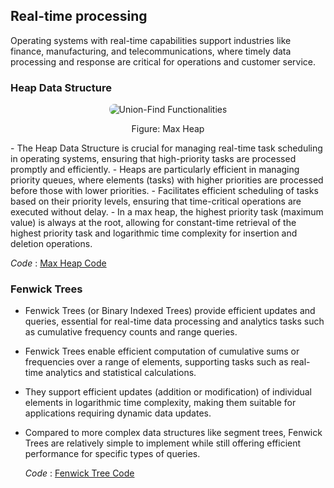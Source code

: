 ## Real-time processing
Operating systems with real-time capabilities support industries like finance, manufacturing, and telecommunications, where timely data processing and response are critical for operations and customer service.
### Heap Data Structure
<p align="center">
  <img src="https://github.com/PragatiDBhat/Portfolio/assets/163662545/7e8b6cfc-f71e-4105-81e8-ed59c9fa2cbc" alt="Union-Find Functionalities" style="max-width: 100%; height: auto; border-radius: 8px;">
</p>
<p align="center">Figure: Max Heap </p>
- The Heap Data Structure is crucial for managing real-time task scheduling in operating systems, ensuring that high-priority tasks are processed promptly and efficiently.
- Heaps are particularly efficient in managing priority queues, where elements (tasks) with higher priorities are processed before those with lower priorities.
- Facilitates efficient scheduling of tasks based on their priority levels, ensuring that time-critical operations are executed without delay.
- In a max heap, the highest priority task (maximum value) is always at the root, allowing for constant-time retrieval of the highest priority task and logarithmic time complexity for insertion and deletion operations.


  *Code* : [Max Heap Code](https://github.com/PragatiDBhat/Portfolio/blob/main/Codes/heap.cpp)

### Fenwick Trees
- Fenwick Trees (or Binary Indexed Trees) provide efficient updates and queries, essential for real-time data processing and analytics tasks such as cumulative frequency counts and range queries.
- Fenwick Trees enable efficient computation of cumulative sums or frequencies over a range of elements, supporting tasks such as real-time analytics and statistical calculations.
- They support efficient updates (addition or modification) of individual elements in logarithmic time complexity, making them suitable for applications requiring dynamic data updates.
- Compared to more complex data structures like segment trees, Fenwick Trees are relatively simple to implement while still offering efficient performance for specific types of queries.


  *Code* : [Fenwick Tree Code](https://github.com/PragatiDBhat/Portfolio/blob/main/Codes/rangeupdateandsums.cpp)

